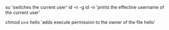 su 'switches the current user'
id -n -g
id -n 'prints the effective username of the current user'

chmod u+x hello 'adds execute permission to the owner of the file hello'
